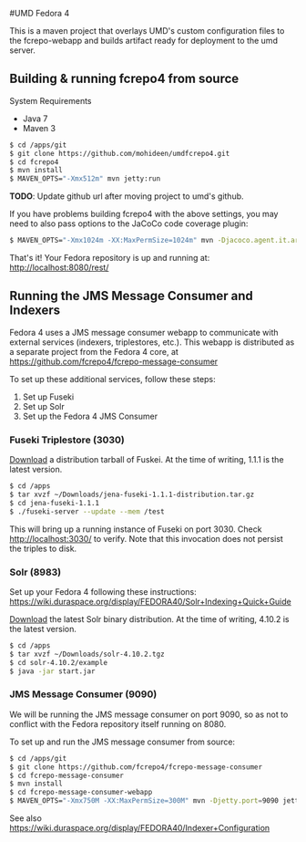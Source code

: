 #UMD Fedora 4

This is a maven project that overlays UMD's custom configuration files to the fcrepo-webapp and builds artifact ready for deployment to the umd server.

## Building & running fcrepo4 from source

System Requirements
* Java 7
* Maven 3

```bash
$ cd /apps/git
$ git clone https://github.com/mohideen/umdfcrepo4.git
$ cd fcrepo4
$ mvn install
$ MAVEN_OPTS="-Xmx512m" mvn jetty:run
```

**TODO**: Update github url after moving project to umd's github.

If you have problems building fcrepo4 with the above settings, you may need to also pass
options to the JaCoCo code coverage plugin:

```bash
$ MAVEN_OPTS="-Xmx1024m -XX:MaxPermSize=1024m" mvn -Djacoco.agent.it.arg="-XX:MaxPermSize=1024m -Xmx1024m" -Djacoco.agent.ut.arg="-XX:MaxPermSize=256m -Xmx1024m"  clean install
```


That's it! Your Fedora repository is up and running at: [http://localhost:8080/rest/](http://localhost:8080/rest/)

## Running the JMS Message Consumer and Indexers

Fedora 4 uses a JMS message consumer webapp to communicate with external services (indexers, triplestores, etc.). This webapp is distributed as a separate project from the Fedora 4 core, at https://github.com/fcrepo4/fcrepo-message-consumer

To set up these additional services, follow these steps:

1. Set up Fuseki
2. Set up Solr
3. Set up the Fedora 4 JMS Consumer

### Fuseki Triplestore (3030)

[Download](http://jena.apache.org/documentation/serving_data/#download-fuseki) a distribution tarball of Fuskei. At the time of writing, 1.1.1 is the latest version.

```bash
$ cd /apps
$ tar xvzf ~/Downloads/jena-fuseki-1.1.1-distribution.tar.gz
$ cd jena-fuseki-1.1.1
$ ./fuseki-server --update --mem /test
```

This will bring up a running instance of Fuseki on port 3030. Check <http://localhost:3030/> to verify. Note that this invocation does not persist the triples to disk.

### Solr (8983)

Set up your Fedora 4 following these instructions: <https://wiki.duraspace.org/display/FEDORA40/Solr+Indexing+Quick+Guide>

[Download](http://lucene.apache.org/solr/mirrors-solr-latest-redir.html) the latest Solr binary distribution. At the time of writing, 4.10.2 is the latest version.

```bash
$ cd /apps
$ tar xvzf ~/Downloads/solr-4.10.2.tgz
$ cd solr-4.10.2/example
$ java -jar start.jar
```

### JMS Message Consumer (9090)

We will be running the JMS message consumer on port 9090, so as not to conflict with the Fedora repository itself running on 8080.

To set up and run the JMS message consumer from source:

```bash
$ cd /apps/git
$ git clone https://github.com/fcrepo4/fcrepo-message-consumer
$ cd fcrepo-message-consumer
$ mvn install
$ cd fcrepo-message-consumer-webapp
$ MAVEN_OPTS="-Xmx750M -XX:MaxPermSize=300M" mvn -Djetty.port=9090 jetty:run
```

See also <https://wiki.duraspace.org/display/FEDORA40/Indexer+Configuration>
